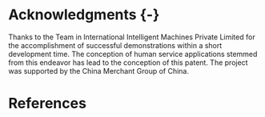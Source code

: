 # Acknowledgments {-}

Thanks to the Team in International Intelligent Machines Private Limited for the accomplishment of successful demonstrations within a short development time. The conception of human service applications stemmed from this endeavor has lead to the conception of this patent. The project was supported by the China Merchant Group of China. 
<!--
Thanks the Autonomous Vehicle Department in Institute for Infocomm Research for the accomplishment of successful demonstrations within 9 months of development time. The project was supported by the Exploit Technologies Private Limited (ETPL) which is the commercialisation arm of the Agency for Science, Technology and Research (A*STAR) of Singapore. Recent demonstrations in 2015 have publicly shown to the Prime Minister, to the local transport authorities, and to the local industries, of Singapore, that the technology is close to maturity. The conception of human service applications stemmed from this endeavor has lead to the publication of this paper.
-->

# References
